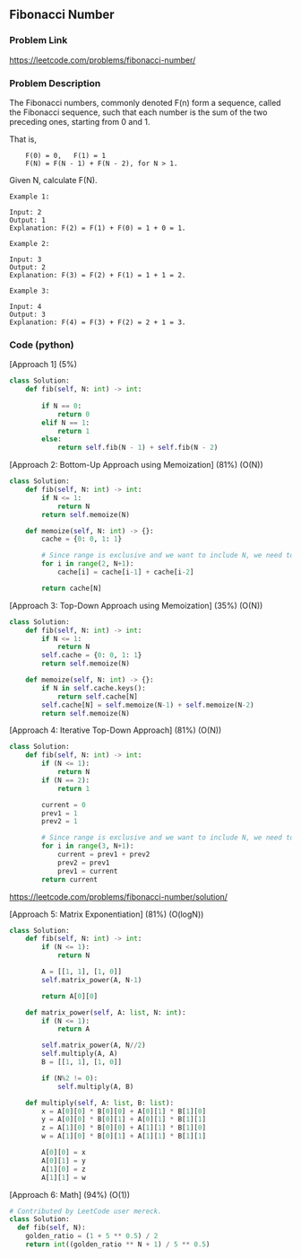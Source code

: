 ## Fibonacci Number

### Problem Link

https://leetcode.com/problems/fibonacci-number/

### Problem Description 

The Fibonacci numbers, commonly denoted F(n) form a sequence, called the Fibonacci sequence, such that each number is the sum of the two preceding ones, starting from 0 and 1. 

That is,
```
    F(0) = 0,   F(1) = 1
    F(N) = F(N - 1) + F(N - 2), for N > 1.
```
Given N, calculate F(N).

```
Example 1:

Input: 2
Output: 1
Explanation: F(2) = F(1) + F(0) = 1 + 0 = 1.

```

```
Example 2:

Input: 3
Output: 2
Explanation: F(3) = F(2) + F(1) = 1 + 1 = 2.

```


```
Example 3:

Input: 4
Output: 3
Explanation: F(4) = F(3) + F(2) = 2 + 1 = 3.

```



### Code (python)

[Approach 1] (5%)

```python
class Solution:
    def fib(self, N: int) -> int:
        
        if N == 0:
            return 0
        elif N == 1:
            return 1
        else:
            return self.fib(N - 1) + self.fib(N - 2)
```

[Approach 2: Bottom-Up Approach using Memoization] (81%) (O(N))

```python
class Solution:
    def fib(self, N: int) -> int:
        if N <= 1:
            return N
        return self.memoize(N)

    def memoize(self, N: int) -> {}:
        cache = {0: 0, 1: 1}

        # Since range is exclusive and we want to include N, we need to put N+1.
        for i in range(2, N+1):
            cache[i] = cache[i-1] + cache[i-2]

        return cache[N]
```

[Approach 3: Top-Down Approach using Memoization] (35%) (O(N))

```python
class Solution:
    def fib(self, N: int) -> int:
        if N <= 1:
            return N
        self.cache = {0: 0, 1: 1}
        return self.memoize(N)

    def memoize(self, N: int) -> {}:
        if N in self.cache.keys():
            return self.cache[N]
        self.cache[N] = self.memoize(N-1) + self.memoize(N-2)
        return self.memoize(N)
```

[Approach 4: Iterative Top-Down Approach] (81%) (O(N))

```python
class Solution:
    def fib(self, N: int) -> int:
        if (N <= 1):
            return N
        if (N == 2):
            return 1

        current = 0
        prev1 = 1
        prev2 = 1

        # Since range is exclusive and we want to include N, we need to put N+1.
        for i in range(3, N+1):
            current = prev1 + prev2
            prev2 = prev1
            prev1 = current
        return current
```

https://leetcode.com/problems/fibonacci-number/solution/

[Approach 5: Matrix Exponentiation] (81%) (O(logN))

```python
class Solution:
    def fib(self, N: int) -> int:
        if (N <= 1):
            return N

        A = [[1, 1], [1, 0]]
        self.matrix_power(A, N-1)

        return A[0][0]

    def matrix_power(self, A: list, N: int):
        if (N <= 1):
            return A

        self.matrix_power(A, N//2)
        self.multiply(A, A)
        B = [[1, 1], [1, 0]]

        if (N%2 != 0):
            self.multiply(A, B)

    def multiply(self, A: list, B: list):
        x = A[0][0] * B[0][0] + A[0][1] * B[1][0]
        y = A[0][0] * B[0][1] + A[0][1] * B[1][1]
        z = A[1][0] * B[0][0] + A[1][1] * B[1][0]
        w = A[1][0] * B[0][1] + A[1][1] * B[1][1]

        A[0][0] = x
        A[0][1] = y
        A[1][0] = z
        A[1][1] = w
```

[Approach 6: Math] (94%) (O(1))

```python
# Contributed by LeetCode user mereck.
class Solution:
  def fib(self, N):
  	golden_ratio = (1 + 5 ** 0.5) / 2
  	return int((golden_ratio ** N + 1) / 5 ** 0.5)
```